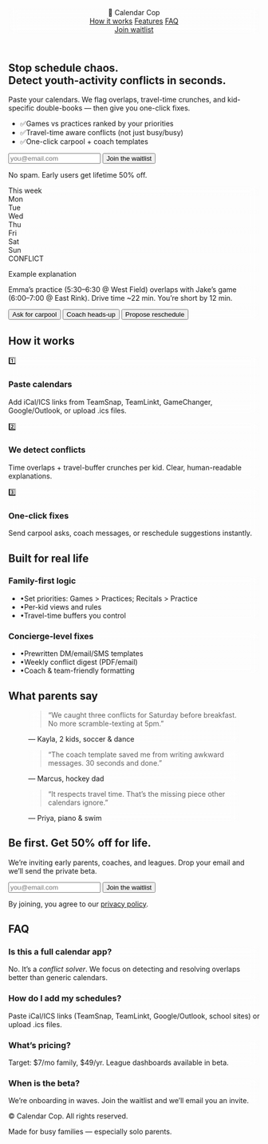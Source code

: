 <html lang="en">
<head>
  <meta charset="utf-8" />
  <meta name="viewport" content="width=device-width, initial-scale=1" />
  <title>Calendar Cop — Youth-Activity Conflict Solver</title>
  <meta name="description" content="Paste your calendars, see conflicts, fix them in one click. Built for busy parents juggling kids' sports, school, and life." />
  <meta property="og:title" content="Calendar Cop — Youth-Activity Conflict Solver" />
  <meta property="og:description" content="Paste your calendars, see conflicts, fix them in one click. Built for busy parents." />
  <meta property="og:type" content="website" />
  <meta property="og:image" content="https://dummyimage.com/1200x630/0f172a/ffffff&text=Calendar+Cop" />
  <link rel="icon" href="data:image/svg+xml,<svg xmlns='http://www.w3.org/2000/svg' viewBox='0 0 100 100'><text y='0.9em' font-size='90'>📆</text></svg>">
  <script src="https://cdn.tailwindcss.com"></script>
  <style>
    .glass { backdrop-filter: blur(8px); background: linear-gradient(180deg, rgba(255,255,255,.06), rgba(255,255,255,.03)); }
    .check:before { content: "✔"; }
  </style>
</head>
<body class="bg-slate-950 text-slate-100">
  <!-- Nav -->
  <header class="sticky top-0 z-30 border-b border-white/10 bg-slate-950/70 glass">
    <div class="mx-auto max-w-7xl px-4 py-3 flex items-center justify-between">
      <div class="flex items-center gap-2">
        <span class="text-2xl">📆</span>
        <span class="font-bold tracking-tight">Calendar Cop</span>
      </div>
      <nav class="hidden sm:flex items-center gap-6 text-sm text-slate-300">
        <a href="#how" class="hover:text-white">How it works</a>
        <a href="#features" class="hover:text-white">Features</a>
        <a href="#faq" class="hover:text-white">FAQ</a>
      </nav>
      <a href="#waitlist" class="rounded-xl bg-cyan-400/20 px-3 py-1.5 text-cyan-200 ring-1 ring-cyan-400/40 hover:bg-cyan-400/30">Join waitlist</a>
    </div>
  </header>

  <!-- Hero -->
  <section class="relative overflow-hidden">
    <div class="absolute inset-0 -z-10 bg-[radial-gradient(80rem_30rem_at_50%_-10%,rgba(6,182,212,.25),transparent_60%)]"></div>
    <div class="mx-auto max-w-7xl px-4 py-20 md:py-28 grid lg:grid-cols-2 gap-10 items-center">
      <div>
        <h1 class="text-4xl md:text-5xl font-black leading-tight tracking-tight">Stop schedule chaos.<br/>Detect <span class="text-cyan-300">youth-activity conflicts</span> in seconds.</h1>
        <p class="mt-4 text-lg text-slate-300">Paste your calendars. We flag overlaps, travel-time crunches, and kid-specific double-books — then give you one-click fixes.</p>
        <ul class="mt-6 space-y-2 text-slate-200">
          <li class="flex gap-2"><span>✅</span><span>Games vs practices ranked by your priorities</span></li>
          <li class="flex gap-2"><span>✅</span><span>Travel-time aware conflicts (not just busy/busy)</span></li>
          <li class="flex gap-2"><span>✅</span><span>One-click carpool + coach templates</span></li>
        </ul>
        <!-- UPDATED ACTION -->
        <form id="hero-form" class="mt-8 flex flex-col sm:flex-row gap-3" action="https://formspree.io/f/xjkevjqp" method="POST">
          <input required type="email" name="email" placeholder="you@email.com" class="w-full rounded-xl bg-white/5 px-4 py-3 ring-1 ring-white/10 focus:outline-none focus:ring-cyan-400 placeholder:text-slate-400" />
          <button class="rounded-xl bg-cyan-400 px-5 py-3 font-semibold text-slate-900 hover:bg-cyan-300">Join the waitlist</button>
        </form>
        <p class="mt-2 text-xs text-slate-400">No spam. Early users get lifetime 50% off.</p>
      </div>
      <div class="glass rounded-2xl border border-white/10 p-6 shadow-2xl">
        <div class="grid grid-cols-6 gap-2 text-xs">
          <!-- Faux calendar heat / demo -->
          <div class="col-span-6 font-semibold text-slate-300 mb-2">This week</div>
          <div class="col-span-6 grid grid-cols-7 gap-2">
            <div class="text-slate-400">Mon</div>
            <div class="text-slate-400">Tue</div>
            <div class="text-slate-400">Wed</div>
            <div class="text-slate-400">Thu</div>
            <div class="text-slate-400">Fri</div>
            <div class="text-slate-400">Sat</div>
            <div class="text-slate-400">Sun</div>
          </div>
          <div class="col-span-6 grid grid-cols-7 gap-2 mt-1">
            <!-- Fake blocks -->
            <div class="h-24 rounded-lg bg-white/5"></div>
            <div class="h-24 rounded-lg bg-white/5 ring-2 ring-yellow-400/60"></div>
            <div class="h-24 rounded-lg bg-white/5"></div>
            <div class="h-24 rounded-lg bg-white/5 ring-2 ring-red-500/70 relative">
              <span class="absolute -top-2 -right-2 rounded-full bg-red-500 px-2 py-0.5 text-[10px] font-bold">CONFLICT</span>
            </div>
            <div class="h-24 rounded-lg bg-white/5"></div>
            <div class="h-24 rounded-lg bg-white/5 ring-2 ring-yellow-400/60"></div>
            <div class="h-24 rounded-lg bg-white/5"></div>
          </div>
        </div>
        <div class="mt-4 rounded-xl bg-slate-900/60 p-4 text-sm text-slate-300">
          <p class="font-semibold">Example explanation</p>
          <p class="mt-1">Emma’s practice (5:30–6:30 @ West Field) overlaps with Jake’s game (6:00–7:00 @ East Rink). Drive time ~22 min. You’re short by 12 min.</p>
          <div class="mt-3 flex flex-wrap gap-2">
            <button class="rounded-lg bg-white/10 px-3 py-1.5 hover:bg-white/15">Ask for carpool</button>
            <button class="rounded-lg bg-white/10 px-3 py-1.5 hover:bg-white/15">Coach heads-up</button>
            <button class="rounded-lg bg-white/10 px-3 py-1.5 hover:bg-white/15">Propose reschedule</button>
          </div>
        </div>
      </div>
    </div>
  </section>

  <!-- How it works -->
  <section id="how" class="py-16 md:py-24 border-t border-white/10">
    <div class="mx-auto max-w-7xl px-4">
      <h2 class="text-3xl md:text-4xl font-extrabold">How it works</h2>
      <div class="mt-8 grid md:grid-cols-3 gap-6">
        <div class="rounded-2xl border border-white/10 p-6 glass">
          <div class="text-2xl">1️⃣</div>
          <h3 class="mt-2 text-xl font-bold">Paste calendars</h3>
          <p class="mt-1 text-slate-300">Add iCal/ICS links from TeamSnap, TeamLinkt, GameChanger, Google/Outlook, or upload .ics files.</p>
        </div>
        <div class="rounded-2xl border border-white/10 p-6 glass">
          <div class="text-2xl">2️⃣</div>
          <h3 class="mt-2 text-xl font-bold">We detect conflicts</h3>
          <p class="mt-1 text-slate-300">Time overlaps + travel-buffer crunches per kid. Clear, human-readable explanations.</p>
        </div>
        <div class="rounded-2xl border border-white/10 p-6 glass">
          <div class="text-2xl">3️⃣</div>
          <h3 class="mt-2 text-xl font-bold">One-click fixes</h3>
          <p class="mt-1 text-slate-300">Send carpool asks, coach messages, or reschedule suggestions instantly.</p>
        </div>
      </div>
    </div>
  </section>

  <!-- Features / Value -->
  <section id="features" class="py-16 md:py-24 border-t border-white/10">
    <div class="mx-auto max-w-7xl px-4">
      <h2 class="text-3xl md:text-4xl font-extrabold">Built for real life</h2>
      <div class="mt-8 grid md:grid-cols-2 gap-6">
        <div class="rounded-2xl border border-white/10 p-6 glass">
          <h3 class="text-xl font-bold">Family-first logic</h3>
          <ul class="mt-3 space-y-2 text-slate-300">
            <li class="flex gap-2"><span>•</span><span>Set priorities: Games > Practices; Recitals > Practice</span></li>
            <li class="flex gap-2"><span>•</span><span>Per-kid views and rules</span></li>
            <li class="flex gap-2"><span>•</span><span>Travel-time buffers you control</span></li>
          </ul>
        </div>
        <div class="rounded-2xl border border-white/10 p-6 glass">
          <h3 class="text-xl font-bold">Concierge-level fixes</h3>
          <ul class="mt-3 space-y-2 text-slate-300">
            <li class="flex gap-2"><span>•</span><span>Prewritten DM/email/SMS templates</span></li>
            <li class="flex gap-2"><span>•</span><span>Weekly conflict digest (PDF/email)</span></li>
            <li class="flex gap-2"><span>•</span><span>Coach & team-friendly formatting</span></li>
          </ul>
        </div>
      </div>
    </div>
  </section>

  <!-- Social Proof / Testimonials -->
  <section class="py-16 md:py-24 border-t border-white/10">
    <div class="mx-auto max-w-7xl px-4">
      <h2 class="text-3xl md:text-4xl font-extrabold">What parents say</h2>
      <div class="mt-8 grid md:grid-cols-3 gap-6">
        <figure class="rounded-2xl border border-white/10 p-6 glass text-slate-300">
          <blockquote>“We caught three conflicts for Saturday before breakfast. No more scramble-texting at 5pm.”</blockquote>
          <figcaption class="mt-3 text-slate-400">— Kayla, 2 kids, soccer & dance</figcaption>
        </figure>
        <figure class="rounded-2xl border border-white/10 p-6 glass text-slate-300">
          <blockquote>“The coach template saved me from writing awkward messages. 30 seconds and done.”</blockquote>
          <figcaption class="mt-3 text-slate-400">— Marcus, hockey dad</figcaption>
        </figure>
        <figure class="rounded-2xl border border-white/10 p-6 glass text-slate-300">
          <blockquote>“It respects travel time. That’s the missing piece other calendars ignore.”</blockquote>
          <figcaption class="mt-3 text-slate-400">— Priya, piano & swim</figcaption>
        </figure>
      </div>
    </div>
  </section>

  <!-- CTA / Waitlist -->
  <section id="waitlist" class="py-16 md:py-24 border-t border-white/10">
    <div class="mx-auto max-w-3xl px-4 text-center">
      <h2 class="text-3xl md:text-4xl font-extrabold">Be first. Get 50% off for life.</h2>
      <p class="mt-3 text-slate-300">We’re inviting early parents, coaches, and leagues. Drop your email and we’ll send the private beta.</p>
      <!-- UPDATED ACTION -->
      <form id="cta-form" class="mt-6 flex flex-col sm:flex-row gap-3 justify-center" action="https://formspree.io/f/xjkevjqp" method="POST">
        <input required type="email" name="email" placeholder="you@email.com" class="w-full sm:w-80 rounded-xl bg-white/5 px-4 py-3 ring-1 ring-white/10 focus:outline-none focus:ring-cyan-400 placeholder:text-slate-400" />
        <button class="rounded-xl bg-cyan-400 px-5 py-3 font-semibold text-slate-900 hover:bg-cyan-300">Join the waitlist</button>
      </form>
      <p class="mt-2 text-xs text-slate-500">By joining, you agree to our <a href="privacy.html" class="underline hover:text-slate-300">privacy policy</a>.</p>
    </div>
  </section>

  <!-- FAQ -->
  <section id="faq" class="py-16 md:py-24 border-t border-white/10">
    <div class="mx-auto max-w-5xl px-4">
      <h2 class="text-3xl md:text-4xl font-extrabold">FAQ</h2>
      <div class="mt-8 grid md:grid-cols-2 gap-6">
        <div class="rounded-2xl border border-white/10 p-6 glass">
          <h3 class="text-lg font-bold">Is this a full calendar app?</h3>
          <p class="mt-2 text-slate-300">No. It’s a <em>conflict solver</em>. We focus on detecting and resolving overlaps better than generic calendars.</p>
        </div>
        <div class="rounded-2xl border border-white/10 p-6 glass">
          <h3 class="text-lg font-bold">How do I add my schedules?</h3>
          <p class="mt-2 text-slate-300">Paste iCal/ICS links (TeamSnap, TeamLinkt, Google/Outlook, school sites) or upload .ics files.</p>
        </div>
        <div class="rounded-2xl border border-white/10 p-6 glass">
          <h3 class="text-lg font-bold">What’s pricing?</h3>
          <p class="mt-2 text-slate-300">Target: $7/mo family, $49/yr. League dashboards available in beta.</p>
        </div>
        <div class="rounded-2xl border border-white/10 p-6 glass">
          <h3 class="text-lg font-bold">When is the beta?</h3>
          <p class="mt-2 text-slate-300">We’re onboarding in waves. Join the waitlist and we’ll email you an invite.</p>
        </div>
      </div>
    </div>
  </section>

  <footer class="border-t border-white/10 py-10 text-center text-sm text-slate-400">
    <div class="mx-auto max-w-7xl px-4">
      <p>© <span id="y"></span> Calendar Cop. All rights reserved.</p>
      <p class="mt-1">Made for busy families — especially solo parents.</p>
    </div>
  </footer>

  <!-- Lightweight analytics placeholder -->
  <!-- Replace with Plausible/GA as needed -->
  <script>
    document.getElementById('y').textContent = new Date().getFullYear();

    // Optional: Mailto fallback if you don't want Formspree yet
    for (const form of [document.getElementById('hero-form'), document.getElementById('cta-form')]) {
      form?.addEventListener('submit', (e) => {
        const hasFormspree = form.action.includes('/f/your-id') === false;
        if (!hasFormspree) {
          e.preventDefault();
          const email = form.querySelector('input[type="email"]').value;
          window.location.href = `mailto:hello@calendarcop.app?subject=Waitlist&body=${encodeURIComponent(email)}`;
        }
      });
    }
  </script>
</body>
</html>
